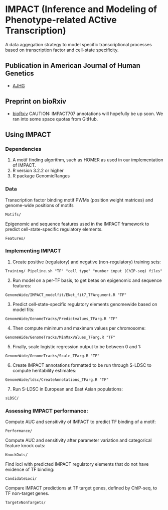 # IMPACT (Inference and Modeling of Phenotype-related ACtive Transcription) 

A data aggegation strategy to model specific transcriptional processes based on transcription factor and cell-state specificity. 

## Publication in American Journal of Human Genetics
* [AJHG](https://www.cell.com/ajhg/supplemental/S0002-9297%2819%2930108-9) 

## Preprint on bioRxiv 
* [bioRxiv](https://www.biorxiv.org/content/10.1101/2020.02.21.959510v1)
CAUTION: IMPACT707 annotations will hopefully be up soon. We ran into some space quotas from GitHub.

## Using IMPACT 


### Dependencies 

1. A motif finding algorithm, such as HOMER as used in our implementation of IMPACT. 
2. R version 3.2.2 or higher
3. R package GenomicRanges

### Data 

Transcription factor binding motif PWMs (position weight matrices) and genome-wide positions of motifs 
```
Motifs/ 
```

Epigenomic and sequence features used in the IMPACT framework to predict cell-state-specific regulatory elements. 
```
Features/ 
```

### Implementing IMPACT 
1. Create positive (regulatory) and negative (non-regulatory) training sets:
```
Training/ Pipeline.sh "TF" "cell type" "number input (ChIP-seq) files"
```

2. Run model on a per-TF basis, to get betas on epigenomic and sequence features:
```
GenomeWide/IMPACT_modelfit/ENet_fit7_TFArgument.R "TF"
```

3. Predict cell-state-specific regulatory elements genomewide based on model fits: 
```
GenomeWide/GenomeTracks/Predictvalues_TFarg.R "TF"
```

4. Then compute minimum and maximum values per chromosome:
```
GenomeWide/GenomeTracks/MinMaxValues_TFarg.R "TF"
```

5. Finally, scale logistic regression output to be between 0 and 1: 
```
GenomeWide/GenomeTracks/Scale_TFarg.R "TF"
```

6. Create IMPACT annotations formatted to be run through S-LDSC to compute heritability estimates:
```
GenomeWide/ldsc/CreateAnnotations_TFarg.R "TF"
```

7. Run S-LDSC in European and East Asian populations: 
```
sLDSC/ 
```

### Assessing IMPACT performance: 

Compute AUC and sensitivity of IMPACT to predict TF binding of a motif:
```
Performance/ 
```
Compute AUC and sensitivity after parameter variation and categorical feature knock outs:
```
KnockOuts/ 
```

Find loci with predicted IMPACT regulatory elements that do not have evidence of TF binding:
```
CandidateLoci/ 
```

Compare IMPACT predictions at TF target genes, defined by ChIP-seq, to TF non-target genes.
```
TargetvNonTargets/ 
```


